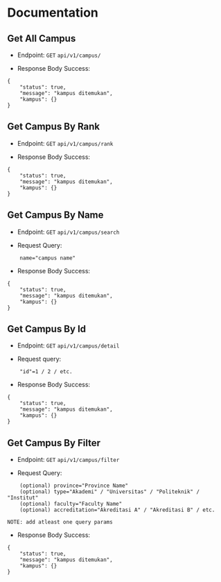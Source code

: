 # Documentation

## Get All Campus

- Endpoint: `GET` `api/v1/campus/`

- Response Body Success:

```
{
    "status": true,
    "message": "kampus ditemukan",
    "kampus": {}
}
```

## Get Campus By Rank

- Endpoint: `GET` `api/v1/campus/rank`

- Response Body Success:

```
{
    "status": true,
    "message": "kampus ditemukan",
    "kampus": {}
}
```

## Get Campus By Name

- Endpoint: `GET` `api/v1/campus/search`

- Request Query:

```
    name="campus name"
```

- Response Body Success:

```
{
    "status": true,
    "message": "kampus ditemukan",
    "kampus": {}
}
```

## Get Campus By Id

- Endpoint: `GET` `api/v1/campus/detail`

- Request query:

```
    "id"=1 / 2 / etc.
```

- Response Body Success:

```
{
    "status": true,
    "message": "kampus ditemukan",
    "kampus": {}
}
```

## Get Campus By Filter

- Endpoint: `GET` `api/v1/campus/filter`

- Request Query:

```
    (optional) province="Province Name"
    (optional) type="Akademi" / "Universitas" / "Politeknik" / "Institut"
    (optional) faculty="Faculty Name"
    (optional) accreditation="Akreditasi A" / "Akreditasi B" / etc.
```

`NOTE: add atleast one query params`

- Response Body Success:

```
{
    "status": true,
    "message": "kampus ditemukan",
    "kampus": {}
}
```
